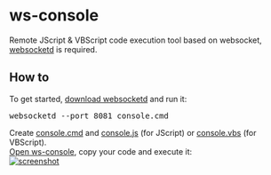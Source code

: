 ws-console
==========

Remote JScript & VBScript code execution tool based on websocket, <a href="https://github.com/joewalnes/websocketd">websocketd</a> is required.

How to
----------

To get started, <a href="https://github.com/joewalnes/websocketd/wiki/Download-and-install">download websocketd</a> and run it:
<pre>websocketd --port 8081 console.cmd</pre>
Create <a href="https://github.com/dab00/ws-console/blob/master/console.cmd">console.cmd</a> and 
<a href="https://github.com/dab00/ws-console/blob/master/console.js">console.js</a> (for JScript) or 
<a href="https://github.com/dab00/ws-console/blob/master/console.vbs">console.vbs</a> (for VBScript). <br/>
<a href="http://dab00.gweb.io/WS-console.html">Open ws-console</a>, copy your code and execute it:<br/>
<a href="https://github.com/dab00/ws-console/raw/master/screenshot.png" target="_blank">
<img src="https://github.com/dab00/ws-console/blob/master/screenshot.jpg" alt="screenshot" style="max-width:100%;"></a>